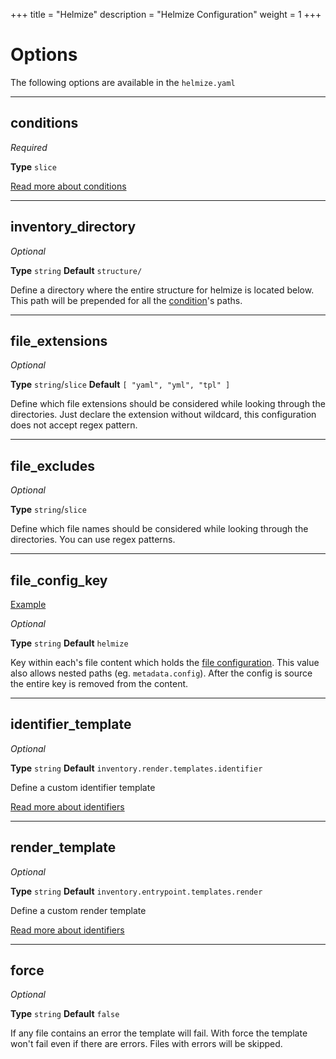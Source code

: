 +++
title = "Helmize"
description = "Helmize Configuration"
weight = 1
+++
# Options

The following options are available in the `helmize.yaml`

---

## conditions

_Required_

**Type** `slice`

[Read more about conditions](../conditions/)

---

## inventory_directory

_Optional_

**Type** `string` **Default** `structure/`

Define a directory where the entire structure for helmize is located below. This path will be prepended for all the [condition](/documentation/configuration/conditions/)'s paths.

---

## file_extensions

_Optional_

**Type** `string`/`slice` **Default** `[ "yaml", "yml", "tpl" ]`

Define which file extensions should be considered while looking through the directories. Just declare the extension without wildcard, this configuration does not accept regex pattern.

---

## file_excludes

_Optional_

**Type** `string`/`slice`

Define which file names should be considered while looking through the directories. You can use regex patterns.

---

## file_config_key

[Example]()

_Optional_

**Type** `string` **Default** `helmize` 

Key within each's file content which holds the [file configuration](../../files/). This value also allows nested paths (eg. `metadata.config`). After the config is source the entire key is removed from the content.

---

## identifier_template

_Optional_

**Type** `string` **Default** `inventory.render.templates.identifier` 

Define a custom identifier template

[Read more about identifiers](../../customization/identifiers/)

---

## render_template

_Optional_

**Type** `string` **Default** `inventory.entrypoint.templates.render` 

Define a custom render template

[Read more about identifiers](../../customization/render/)

---
## force

_Optional_

**Type** `string` **Default** `false`

If any file contains an error the template will fail. With force the template won't fail even if there are errors. Files with errors will be skipped.
